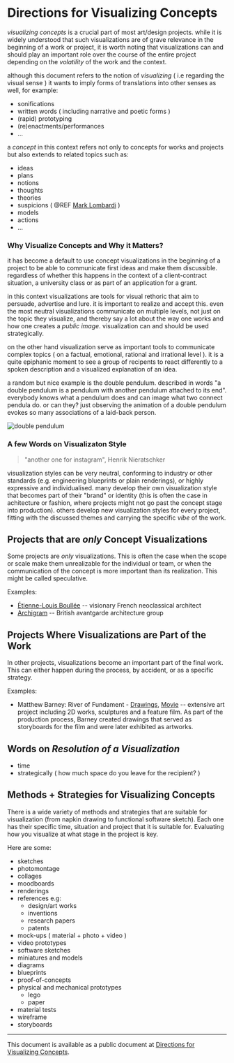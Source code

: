 # Directions for Visualizing Concepts

*visualizing concepts* is a crucial part of most art/design projects. while it is widely understood that such visualizations are of grave relevance in the beginning of a work or project, it is worth noting that visualizations can and should play an important role over the course of the entire project depending on the *volatility* of the work and the context.

although this document refers to the notion of *visualizing* ( i.e regarding the visual sense ) it wants to imply forms of translations into other senses as well, for example:

- sonifications
- written words ( including narrative and poetic forms )
- (rapid) prototyping
- (re)enactments/performances
- …

a *concept* in this context refers not only to concepts for works and projects but also extends to related topics such as:

- ideas
- plans
- notions
- thoughts
- theories
- suspicions ( @REF [Mark Lombardi](https://en.wikipedia.org/wiki/Mark_Lombardi) )
- models 
- actions
- …

### Why Visualize Concepts and Why it Matters?

it has become a default to use concept visualizations in the beginning of a project to be able to communicate first ideas and make them discussible. regardless of whether this happens in the context of a client-contract situation, a university class or as part of an application for a grant.

in this context visualizations are tools for visual rethoric that aim to persuade, advertise and lure. it is important to realize and accept this. even the most neutral visualizations communicate on multiple levels, not just on the topic they visualize, and thereby say a lot about the way one works and how one creates a *public image*. visualization can and should be used strategically.

on the other hand visualization serve as important tools to communicate complex topics ( on a factual, emotional, rational and irrational level ). it is a quite epiphanic moment to see a group of recipents to react differently to a spoken description and a visualized explanation of an idea.

a random but nice example is the double pendulum. described in words "a double pendulum is a pendulum with another pendulum attached to its end". everybody knows what a pendulum does and can image what two connect pendula do. or can they? just observing the animation of a double pendulum evokes so many associations of a laid-back person.

![double pendulum](https://upload.wikimedia.org/wikipedia/commons/4/45/Double-compound-pendulum.gif)

### A few Words on Visualizaton Style

> "another one for instagram", Henrik Nieratschker

visualization styles can be very neutral, conforming to industry or other standards (e.g. engineering blueprints or plain renderings), or highly expressive and individualised. many develop their own visualization style that becomes part of their "brand" or identity (this is often the case in achitecture or fashion, where projects might not go past the concept stage into production). others develop new visualization styles for every project, fitting with the discussed themes and carrying the specific *vibe* of the work.  

## Projects that are *only* Concept Visualizations

Some projects are *only* visualizations. This is often the case when the scope or scale make them unrealizable for the individual or team, or when the communication of the concept is more important than its realization. This might be called speculative.

Examples:

- [Étienne-Louis Boullée](https://en.wikipedia.org/wiki/%C3%89tienne-Louis_Boull%C3%A9e) -- visionary French neoclassical architect
- [Archigram](https://en.wikipedia.org/wiki/Archigram) -- British avantgarde architecture group 

## Projects Where Visualizations are Part of the Work

In other projects, visualizations become an important part of the final work. This can either happen during the process, by accident, or as a specific strategy.  

Examples:

- Matthew Barney: River of Fundament - [Drawings](https://www.gladstonegallery.com/artist/matthew-barney/work-detail/868/em-river-of-fundament-leaves-of-grass-em), [Movie](https://www.youtube.com/watch?v=quyiQXG7GlY) -- extensive art project including 2D works, sculptures and a feature film. As part of the production process, Barney created drawings that served as storyboards for the film and were later exhibited as artworks. 

## Words on *Resolution of a Visualization*

- time
- strategically ( how much space do you leave for the recipient? )

## Methods + Strategies for Visualizing Concepts

There is a wide variety of methods and strategies that are suitable for visualization (from napkin drawing to functional software sketch). Each one has their specific time, situation and project that it is suitable for. Evaluating how you visualize at what stage in the project is key.

Here are some:

- sketches
- photomontage
- collages
- moodboards
- renderings
- references e.g:
    - design/art works
    - inventions
    - research papers
    - patents
- mock-ups ( material + photo + video )
- video prototypes
- software sketches
- miniatures and models
- diagrams
- blueprints
- proof-of-concepts
- physical and mechanical prototypes
    - lego
    - paper
- material tests
- wireframe
- storyboards

---

This document is available as a public document at [Directions for Visualizing Concepts](http://dm-hb.de/dmdfvc).


